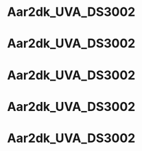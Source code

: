 # Aar2dk_UVA_DS3002
# Aar2dk_UVA_DS3002
# Aar2dk_UVA_DS3002
# Aar2dk_UVA_DS3002
# Aar2dk_UVA_DS3002

